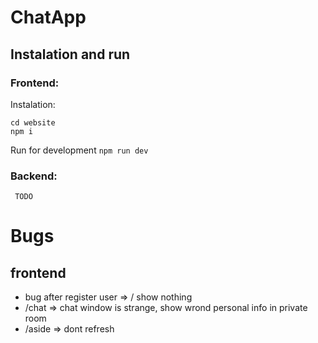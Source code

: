 # ChatApp
## Instalation and run
### Frontend:
Instalation:
```
cd website
npm i
```
Run for development ```npm run dev```  
### Backend:
```
 TODO
```

# Bugs
## frontend
- bug after register user => / show nothing
- /chat => chat window is strange, show wrond personal info in private room
- /aside => dont refresh 